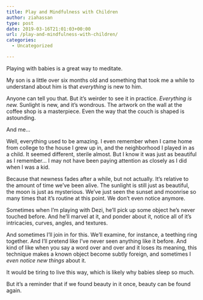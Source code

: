 ```yaml
---
title: Play and Mindfulness with Children
author: ziahassan
type: post
date: 2019-03-16T21:01:03+00:00
url: /play-and-mindfulness-with-children/
categories:
  - Uncategorized

---
```

Playing with babies is a great way to meditate.

My son is a little over six months old and something that took me a while to understand about him is that _everything_ is new to him.

Anyone can tell you that. But it’s weirder to see it in practice. _Everything is new._ Sunlight is new, and it’s wondrous. The artwork on the wall at the coffee shop is a masterpiece. Even the way that the couch is shaped is astounding.

And me…

Well, everything used to be amazing. I even remember when I came home from college to the house I grew up in, and the neighborhood I played in as a child. It seemed different, sterile almost. But I know it was just as beautiful as I remember… I may not have been paying attention as closely as I did when I was a kid.

Because that newness fades after a while, but not actually. It’s relative to the amount of time we’ve been alive. The sunlight is still just as beautiful, the moon is just as mysterious. We’ve just seen the sunset and moonrise so many times that it’s routine at this point. We don’t even notice anymore.

Sometimes when I’m playing with Dezi, he’ll pick up some object he’s never touched before. And he’ll marvel at it, and ponder about it, notice all of it’s intricacies, curves, angles, and textures.

And sometimes I’ll join in for this. We’ll examine, for instance, a teething ring together. And I’ll pretend like I’ve never seen anything like it before. And kind of like when you say a word over and over and it loses its meaning, this technique makes a known object become subtly foreign, and sometimes I _even notice new things_ about it.

It would be tiring to live this way, which is likely why babies sleep so much. 

But it’s a reminder that if we found beauty in it once, beauty can be found again.